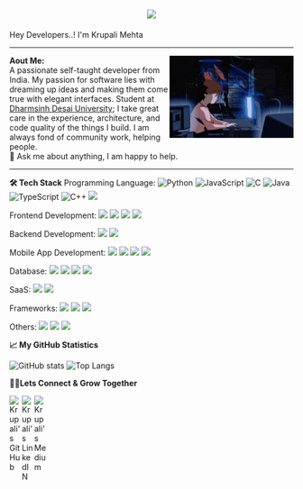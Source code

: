 ### <center><img src="https://media.giphy.com/media/hvRJCLFzcasrR4ia7z/giphy.gif" width="25px">
 Hey Developers..! I'm Krupali Mehta</center>
 
----------------------------------------------------------------------------------------------------------------------------------------------------------------------
<img align="right" alt="image" src="https://github.com/krupali1511/krupali1511//blob/main/img/tenor.gif?raw=true" width="220" height="146" />


**Aout Me:**<br/>
A passionate self-taught developer from India.
My passion for software lies with dreaming up ideas and making them come true with elegant interfaces.
Student at [Dharmsinh Desai University](http://ddu.ac.in);
I take great care in the experience, architecture, and code quality of the things I build.
I am always fond of community work, helping people.</br>
💬 Ask me about anything, I am happy to help.




----------------------------------------------------------------------------------------------------------------------------------------------------------------------
**🛠  Tech Stack**
Programming Language:
![Python](https://img.shields.io/badge/-Python-000?&logo=Python)
![JavaScript](https://img.shields.io/badge/-JavaScript-000?&logo=JavaScript)
![C](https://img.shields.io/badge/-C-000?&logo=C)
![Java](https://img.shields.io/badge/-Java-000?&logo=Java&logoColor=007396)
![TypeScript](https://img.shields.io/badge/-TypeScript-000?&logo=TypeScript)
![C++](https://img.shields.io/badge/-C++-000?&logo=c%2b%2b&logoColor=00599C)
<img src="https://img.shields.io/badge/-php-05122A?style=flat&logo=php"><br/>

Frontend Development:
<img src="https://img.shields.io/badge/-HTML-05122A?style=flat&logo=html5">
<img src="https://img.shields.io/badge/-CSS-05122A?style=flat&logo=css3">
<img src="https://img.shields.io/badge/-Bootstrap-05122A?style=flat&logo=bootstrap">
<img src="https://img.shields.io/badge/-Angular-05122A?style=flat&logo=angular"><br/>

Backend Development:
<img src="https://img.shields.io/badge/-Node.js-05122A?style=flat&logo=node.js">
<img src="https://img.shields.io/badge/-Express.js-05122A?style=flat&logo=express"><br/>

Mobile App Development:
<img src="https://img.shields.io/badge/-Android-05122A?style=flat&logo=android">
<img src="https://img.shields.io/badge/-Flutter-05122A?style=flat&logo=flutter">
<img src="https://img.shields.io/badge/-Dart-05122A?style=flat&logo=dart">
<img src="https://img.shields.io/badge/-Kotlin-05122A?style=flat&logo=kotlin"><br/>

Database:
<img src="https://img.shields.io/badge/-MongoDB-05122A?style=flat&logo=mongodb">
<img src="https://img.shields.io/badge/-SQlite-05122A?style=flat&logo=sqlite">
<img src="https://img.shields.io/badge/-MySQL-05122A?style=flat&logo=mysql">
<img src="https://img.shields.io/badge/-PostgreSQL-05122A?style=flat&logo=postgresql"><br/>

SaaS:
<img src="https://img.shields.io/badge/-Firebase-05122A?style=flat&logo=firebase">
<img src="https://img.shields.io/badge/-GoogleCloud-05122A?style=flat&logo=google"><br/>

Frameworks:
<img src="https://img.shields.io/badge/-Django-05122A?style=flat&logo=django">
<img src="https://img.shields.io/badge/-Dotnet-05122A?style=flat&logo=.net">
<img src="https://img.shields.io/badge/-Jquery-05122A?style=flat&logo=jquery"><br/>

Others:
<img src="https://img.shields.io/badge/-Git-05122A?style=flat&logo=git">
<img src="https://img.shields.io/badge/-Github-05122A?style=flat&logo=github">
<img src="https://img.shields.io/badge/-Arduino-05122A?style=flat&logo=arduino"><br/>



**📈 My GitHub Statistics**

![GitHub stats](https://github-readme-stats.vercel.app/api?username=krupali1511&show_icons=true&theme=tokyonight)
![Top Langs](https://github-readme-stats.vercel.app/api/top-langs/?username=krupali1511&layout=compact&theme=tokyonight)
<br/>

**🤝🏻Lets Connect & Grow Together** <br/>

<a href="https://github.com/krupali1511">
  <img align="left" alt="Krupali's GitHub" width="22px" src="https://camo.githubusercontent.com/7df0b771c958e1037aaf92e60c9491f7d01628c31d70f822aebe153a2daf2c8a/68747470733a2f2f7777772e766563746f726c6f676f2e7a6f6e652f6c6f676f732f6769746875622f6769746875622d74696c652e737667" />
</a>
<a href="https://www.linkedin.com/in/krupali-mehta-0555b41b2/">
  <img align="left" alt="Krupali's LinkedIN" width="22px" src="https://camo.githubusercontent.com/e591fde37567a32e51fb1b98924f4df8e45199dca985500749e2a9938fa3e322/68747470733a2f2f7777772e766563746f726c6f676f2e7a6f6e652f6c6f676f732f6c696e6b6564696e2f6c696e6b6564696e2d69636f6e2e737667" />
</a>
<a href="https://knmehta0.medium.com/">
  <img align="left" alt="Krupali's Medium" width="22px"  src="https://camo.githubusercontent.com/8ca704ff325dc0a632e81831afb74b270b1d4c126d0dfb1aa735230db20a5e6e/68747470733a2f2f7777772e766563746f726c6f676f2e7a6f6e652f6c6f676f732f6d656469756d2f6d656469756d2d74696c652e737667" />
</a>

